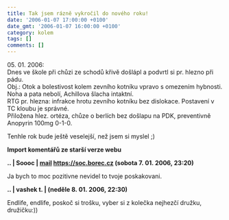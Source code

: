 ```yaml
---
title: Tak jsem rázně vykročil do nového roku!
date: '2006-01-07 17:00:00 +0100'
date_gmt: '2006-01-07 16:00:00 +0100'
category: kolem
tags: []
comments: []
---
```

<p class="odsazeny">05. 01. 2006:<br>Dnes ve škole při chůzi ze schodů křivě došlápl a podvrtl
si pr. hlezno při pádu.<br>Obj.: Otok a bolestivost kolem zevního kotníku vpravo s omezením hybnosti.
Noha a pata nebolí, Achillova šlacha intaktní.<br>RTG pr. hlezna: infrakce hrotu zevního kotníku bez dislokace.
Postavení v TC kloubu je správné.<br>Přiložena hlez. ortéza, chůze o berlích bez došlapu na PDK, preventivně
Anopyrin&nbsp;100mg&nbsp;0-1-0.</p>
<p>Tenhle rok bude ještě veselejší, než jsem si myslel ;)</p>
<div class="import-komentaru">
<p><strong>Import komentářů ze starší verze webu</strong></p>
<div class="comment">
<p style="font-weight:bold"><span class="compredmet">..</span> | <span class="comname">Soooc</span> |  <a href="mailto:xsoc@post.cz">mail</a>  <a href="https://soc.borec.cz">https://soc.borec.cz</a> (sobota&nbsp;7.&nbsp;01.&nbsp;2006,&nbsp;23:20)</p>
<p>Ja bych to moc pozitivne nevidel to tvoje poskakovani. </p>
</div>
<div class="comment">
<p style="font-weight:bold"><span class="compredmet">..</span> | <span class="comname">vashek t.</span> | (neděle&nbsp;8.&nbsp;01.&nbsp;2006,&nbsp;22:30)</p>
<p>Endlife, endlife, poskoč si trošku, vyber si z kolečka nejhezčí družku, družičku:)) </p>
</div>
</div>
